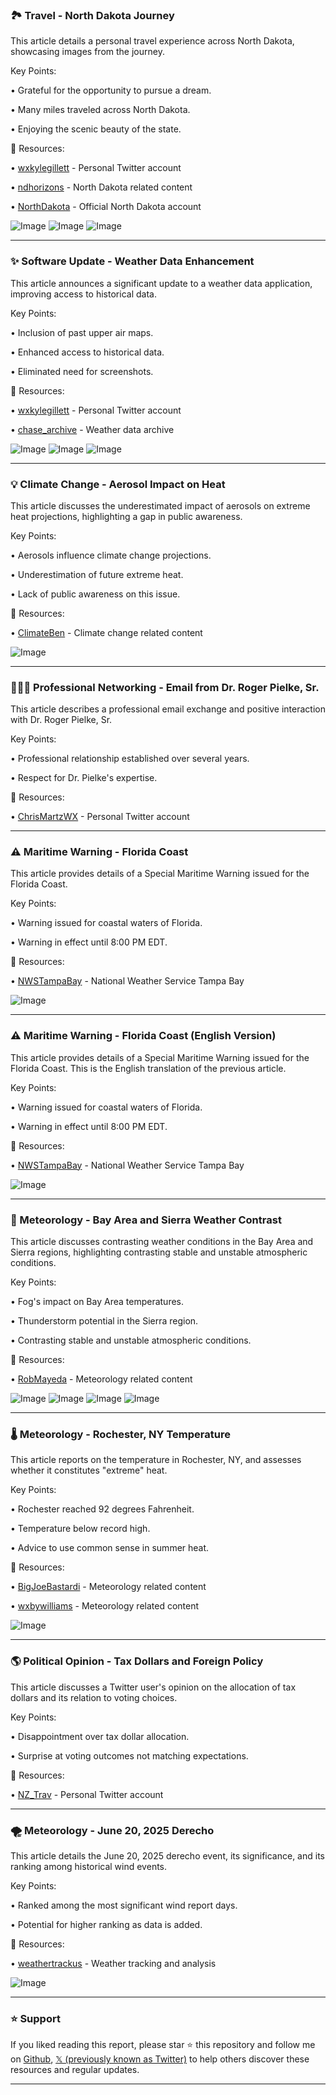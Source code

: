 ### 🏞️ Travel - North Dakota Journey

This article details a personal travel experience across North Dakota, showcasing images from the journey.

Key Points:

• Grateful for the opportunity to pursue a dream.


• Many miles traveled across North Dakota.


• Enjoying the scenic beauty of the state.



🔗 Resources:

• [wxkylegillett](https://x.com/wxkylegillett) -  Personal Twitter account

• [ndhorizons](https://x.com/ndhorizons) - North Dakota related content


• [NorthDakota](https://x.com/NorthDakota) - Official North Dakota account

![Image](https://pbs.twimg.com/media/GuKvC1-WAAA0B75?format=jpg&name=small)
![Image](https://pbs.twimg.com/media/GuKvDhqXgAABHrQ?format=jpg&name=360x360)
![Image](https://pbs.twimg.com/media/GuKvEzOXkAAm4Fs?format=jpg&name=360x360)


---

### ✨ Software Update - Weather Data Enhancement

This article announces a significant update to a weather data application, improving access to historical data.

Key Points:

• Inclusion of past upper air maps.


• Enhanced access to historical data.


• Eliminated need for screenshots.



🔗 Resources:

• [wxkylegillett](https://x.com/wxkylegillett) - Personal Twitter account

• [chase_archive](https://x.com/chase_archive) -  Weather data archive


![Image](https://pbs.twimg.com/media/GuKvLMIWsAA-_qo?format=jpg&name=small)
![Image](https://pbs.twimg.com/media/GuKvLLuXIAA55WC?format=jpg&name=360x360)
![Image](https://pbs.twimg.com/media/GuKvLNiXMAA_pbZ?format=jpg&name=360x360)


---

### 💡 Climate Change - Aerosol Impact on Heat

This article discusses the underestimated impact of aerosols on extreme heat projections, highlighting a gap in public awareness.

Key Points:

• Aerosols influence climate change projections.


• Underestimation of future extreme heat.


• Lack of public awareness on this issue.



🔗 Resources:

• [ClimateBen](https://x.com/ClimateBen) - Climate change related content


![Image](https://pbs.twimg.com/media/GuK0jZZWkAAWWok?format=jpg&name=900x900)


---

### 🧑‍🤝‍🧑 Professional Networking - Email from Dr. Roger Pielke, Sr.

This article describes a professional email exchange and positive interaction with Dr. Roger Pielke, Sr.

Key Points:

• Professional relationship established over several years.


• Respect for Dr. Pielke's expertise.



🔗 Resources:

• [ChrisMartzWX](https://x.com/ChrisMartzWX) -  Personal Twitter account


---

### ⚠️ Maritime Warning - Florida Coast

This article provides details of a Special Maritime Warning issued for the Florida Coast.

Key Points:

• Warning issued for coastal waters of Florida.


• Warning in effect until 8:00 PM EDT.



🔗 Resources:

• [NWSTampaBay](https://x.com/NWSTampaBay) - National Weather Service Tampa Bay


![Image](https://pbs.twimg.com/media/GuKhRBuXQAE-PM1?format=jpg&name=small)


---

### ⚠️ Maritime Warning - Florida Coast (English Version)

This article provides details of a Special Maritime Warning issued for the Florida Coast.  This is the English translation of the previous article.

Key Points:

• Warning issued for coastal waters of Florida.


• Warning in effect until 8:00 PM EDT.



🔗 Resources:

• [NWSTampaBay](https://x.com/NWSTampaBay) - National Weather Service Tampa Bay


![Image](https://pbs.twimg.com/media/GuKhPbJXMAEnlUq?format=jpg&name=small)


---

### 🤖 Meteorology - Bay Area and Sierra Weather Contrast

This article discusses contrasting weather conditions in the Bay Area and Sierra regions, highlighting contrasting stable and unstable atmospheric conditions.


Key Points:

• Fog's impact on Bay Area temperatures.


• Thunderstorm potential in the Sierra region.


• Contrasting stable and unstable atmospheric conditions.



🔗 Resources:

• [RobMayeda](https://x.com/RobMayeda) - Meteorology related content


![Image](https://pbs.twimg.com/media/GuKgvzaagAEXZhX?format=jpg&name=360x360)
![Image](https://pbs.twimg.com/media/GuKgvzbaAAAVd_j?format=jpg&name=360x360)
![Image](https://pbs.twimg.com/media/GuKgvzbboAAwokO?format=jpg&name=360x360)
![Image](https://pbs.twimg.com/media/GuKgvzhagAEXu8K?format=jpg&name=360x360)


---

### 🌡️ Meteorology - Rochester, NY Temperature

This article reports on the temperature in Rochester, NY, and assesses whether it constitutes "extreme" heat.

Key Points:

• Rochester reached 92 degrees Fahrenheit.


• Temperature below record high.


• Advice to use common sense in summer heat.


🔗 Resources:

• [BigJoeBastardi](https://x.com/BigJoeBastardi) -  Meteorology related content

• [wxbywilliams](https://x.com/wxbywilliams) -  Meteorology related content


![Image](https://pbs.twimg.com/media/GuKNUdWW8AEVuQO?format=png&name=small)


---

### 🌎 Political Opinion - Tax Dollars and Foreign Policy

This article discusses a Twitter user's opinion on the allocation of tax dollars and its relation to voting choices.

Key Points:

• Disappointment over tax dollar allocation.


• Surprise at voting outcomes not matching expectations.


🔗 Resources:

• [NZ_Trav](https://x.com/NZ_Trav) -  Personal Twitter account


---

### 🌪️ Meteorology - June 20, 2025 Derecho

This article details the June 20, 2025 derecho event, its significance, and its ranking among historical wind events.

Key Points:

• Ranked among the most significant wind report days.


• Potential for higher ranking as data is added.



🔗 Resources:

• [weathertrackus](https://x.com/weathertrackus) - Weather tracking and analysis


![Image](https://pbs.twimg.com/media/GuKAWGCXMAA2gHD?format=jpg&name=small)


---

### ⭐️ Support

If you liked reading this report, please star ⭐️ this repository and follow me on [Github](https://github.com/Drix10), [𝕏 (previously known as Twitter)](https://x.com/DRIX_10_) to help others discover these resources and regular updates.

---